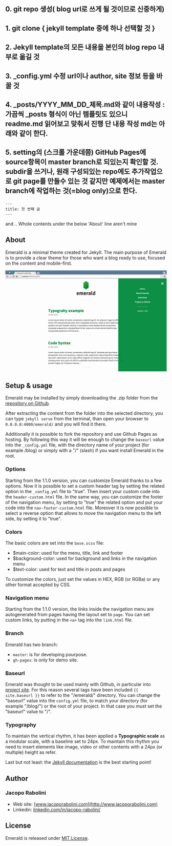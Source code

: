 ## 0. git repo 생성( blog url로 쓰게 될 것이므로 신중하게)  
## 1. git clone { jekyII template 중에 하나 선택할 것 }  
## 2. JekyII template의 모든 내용을 본인의 blog repo 내부로 옮길 것  
## 3. _config.yml 수정  url이나 author, site 정보 등을 바꿀 것
## 4. _posts/YYYY_MM_DD_제목.md와 같이 내용작성 : 가끔씩 _posts 형식이 아닌 템플릿도 있으니 readme.md 읽어보고 맞춰서 진행  단 내용 작성 md는 아래와 같이 한다.
## 5. setting의 (스크롤 가운데쯤) GitHub Pages에 source항목이 master branch로 되있는지 확인할 것.  subdir을 쓰거나, 원래 구성되있는 repo에도 추가작업으로 git page를 만들수 있는 것 같지만 예제에서는 master branch에 작업하는 것(=blog only)으로 한다.
```
---
title: 첫 번째 글
---
```
and .. Whole contents under the below 'About' line aren't mine  
## About
Emerald is a minimal theme created for Jekyll. The main purpose of Emerald is to provide a clear theme for those who want a blog ready to use, focused on the content and mobile-first.

![Emerald](/img/Emerald01.png "Emerald")

## Setup & usage
Emerald may be installed by simply downloading the .zip folder from the [repository on Github](https://github.com/KingFelix/emerald/archive/master.zip).

After extracting the content from the folder into the selected directory, you can type ``jekyll serve`` from the terminal, than open your browser to ``0.0.0.0:4000/emerald/`` and you will find it there.

Additionally it is possible to fork the repository and use Github Pages as hosting. By following this way it will be enough to change the ``baseurl`` value into the ``_config.yml`` file, with the directory name of your project (for example /blog) or simply with a "/" (slash) if you want install Emerald in the root.

### Options
Starting from the 1.1.0 version, you can customize Emerald thanks to a few options. Now it is possible to set a custom header tag by setting the related option in the ``_config.yml`` file to "true". Then insert your custom code into the ``header-custom.html`` file.
In the same way, you can customize the footer of the navigation menu, by setting to "true" the related option and put your code into the ``nav-footer-custom.html`` file.
Moreover it is now possible to select a reverse option that allows to move the navigation menu to the left side, by setting it to "true".

### Colors
The basic colors are set into the ``base.scss`` file:
- $main-color: used for the menu, title, link and footer
- $background-color: used for background and links in the navigation menu
- $text-color: used for text and title in posts and pages 

To customize the colors, just set the values in HEX, RGB (or RGBa) or any other format accepted by CSS.

### Navigation menu
Starting from the 1.1.0 version, the links inside the navigation menu are autogenerated from pages having the layout set to ``page``.
You can set custom links, by putting in the ``<a>`` tag into the ``link.html`` file.

### Branch
Emerald has two branch: 
- ``master``: is for developing pourpose.
- ``gh-pages``: is only for demo site.  

### Baseurl
Emerald was thought to be used mainly with Github, in particular into [project site](https://pages.github.com/). For this reason several tags have been included ``{{ site.baseurl }}`` to refer to the "/emerald/" directory.
You can change the "baseurl" value into the ``config.yml`` file, to match your directory (for example "/blog/") or the root of your project. In that case you must set the "baseurl" value to "/".

### Typography
To maintain the vertical rhythm, it has been applied a **Typographic scale** as a modular scale, with a baseline set to 24px. To maintain this rhythm you need to insert elements like image, video or other contents with a 24px (or multiple) height as refer.

Last but not least: the [Jekyll documentation](http://jekyllrb.com) is the best starting point! 

## Author

### Jacopo Rabolini

- Web site: [www.jacoporabolini.com](http://www.jacoporabolini.com)
- Linkedin: [linkedin.com/in/jacopo-rabolini/](https://www.linkedin.com/in/jacopo-rabolini/)

## License
Emerald is released under [MIT License](license.md).
